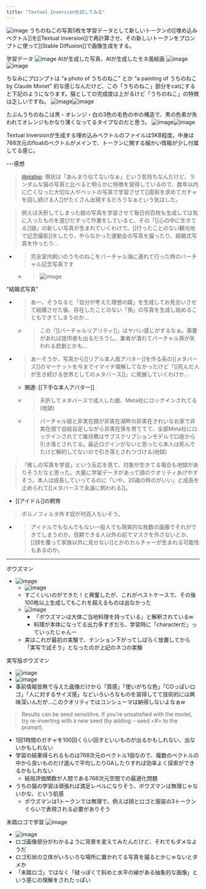 ```yaml
---
title: "Textual Inversionを試してみる"
---
```


![image](https://gyazo.com/461f9aa8415fdc0e45e20a4eb9d42dec/thumb/1000)
うちのねこの写真5枚を学習データとして新しいトークンの[[埋め込みベクトル]]を[[Textual Inversion]]で再計算させ、その新しいトークンをプロンプトに使って[[Stable Diffusion]]で画像生成をする。

学習データ
![image](https://gyazo.com/760f4eb8f518290288ed0a87b9b26e1a/thumb/1000)
AIが生成した写真、AIが生成したモネ風絵画
![image](https://gyazo.com/ffa21fa2d8ab09a2a76d41459efcbef9/thumb/1000)![image](https://gyazo.com/29787da6b19012fc721907eeb6f3a285/thumb/1000)

ちなみにプロンプトは "a photo of うちのねこ" とか "a painting of うちのねこ by Claude Monet" 的な感じなんだけど、この「うちのねこ」部分をcatにすると下記のようになります。猫としての完成度は上がるけど「うちのねこ」の特徴は乏しいですね。
![image](https://gyazo.com/a280b7afa562217920b6b3e6427b1a0d/thumb/1000)![image](https://gyazo.com/960a4befc7d6f2f8c0d4ca6f3fbebc76/thumb/1000)

たぶんうちのねこは黒・オレンジ・白の3色の毛色の中の構造で、黒の色素が失われてオレンジもかなり薄くなってるタイプなのだと思う。
![image](https://gyazo.com/73cf1b06b231de0dcb32f31cba3ef74e/thumb/1000)![image](https://gyazo.com/29bbe5396e9c4a16f1ac0a765b4af8e4/thumb/1000)

Textual Inversionが生成する埋め込みベクトルのファイルは5KB程度。中身は768次元のfloatのベクトルがメインで、トークンに関する細かい情報が少し付属してる感じ。

---感想
> [@nishio](https://twitter.com/nishio/status/1567405333286617088): 現状は「あんまり似てないなぁ」という気持ちなんだけど、ランダムな猫の写真と比べると明らかに特徴を習得しているので、数年以内に亡くなった大切な人やペットの写真で学習させて[[面影を求めてガチャを回し続ける人]]がたくさん出現するだろうなぁという気はした。

> 例えば夭折してしまった娘の写真を学習させて毎日何百枚も生成しては気に入ったものを選びだすって作業をしていると、その「[[心の中に生きてる]]娘」の新しい写真が生まれていくわけで。[[行ったことのない観光地で記念撮影]]をしたり、やらなかった運動会の写真を撮ったり、結婚式写真を作ったり…
- > 完全室内飼いのうちのねこをバーチャル海に連れて行った時のバーチャル記念写真です
    - > ![image](https://gyazo.com/f71c768dc578e7a8e678af69f9b76bc6/thumb/1000)

"結婚式写真"
- > あー、そうなると「自分が考えた理想の婿」を生成してお見合いさせて結婚させた後、存在したことのない「孫」の写真を生成し始めることもできてしまうのか…
    - > この「[[バーチャルリアリティ]]」はヤバい感じがするなぁ。需要があれば提供者も出るだろうし、業者が潰れてバーチャル孫が失われる悲劇とかも…
- > あーそうか、写真から[[リアル本人風アバター]]を作る系の[[メタバース]]のマーケットを今までイマイチ理解してなかったけど「[[死んだ人が生き続ける世界としてのメタバース]]」に発展していくわけか…
    - 関連: [[下手な本人アバター]]
    - > 夭折してメタバースで成人した娘、Meta社にロックインされてる(地獄)
    - > バーチャル娘と非実在婿が非実在湖畔の非実在きれいなお家で非実在畑で自給自足しながら非実在孫を育ててて、全部Meta社にロックインされてて維持費はサブスクリプションモデルで口座から引き落とされてる。最近ログインがないと思ったら本人は死んでたけど解約してないので引き落とされつづける(地獄)

> 「推しの写真を学習」という反応を見て、対象が生きてる場合も地獄がありそうだなと思った。大量に学習データがあって顔のクオリティあげやすそう。本人は成長していってるのに「いや、20歳の時のがいい」と成長を止められて[[メタバースで永遠に飼われる]]。
- [[アイドル]]の飼育
>  ポルノフィルタ外す奴が何百人もいそう。
- > アイドルでもなんでもない一般人でも現実的な枚数の画像でそれができてしまうのか。信頼できる人以外の前でマスクを外さないとか、[[顔を覆って家族以外に見せない]]とかのカルチャーが生まれる可能性もあるのか。

---
ボウズマン
- ![image](https://scrapbox.io/files/6323fdeeff937700225f1963.png)
    - ![image](https://scrapbox.io/files/6323fdf1ff25a80021c2e9e2.png)
    - すごくいいのができた！と興奮したが、これがベストケースで、その後100枚以上生成してもこれを超えるものは出なかった
    - ![image](https://gyazo.com/d3467678eae4ca379c5af5118ec9128a/thumb/1000)
        - 「ボウズマンは大体ご当地料理を持っている」と解釈されているw
        - 料理が本体になってる出力多すぎだろ、学習時に「characterだ」っていったじゃんー
    - 実はこれが最初の実験で、テンション下がってしばらく放置してから「実写で試そう」となったのが上記のネコの実験

実写版ボウズマン
- ![image](https://gyazo.com/33ea488b2647313b64c54627f439a519/thumb/1000)
- ![image](https://gyazo.com/bd735fcae08827967d2e32798ea3075a/thumb/1000)
- 事前情報皆無で与えた画像だけから「質感」「使いがちな色」「COっぽいロゴ」「人に対するサイズ感」などいろいろなものを習得してて技術的には興味深いんだが…このクオリティではコンシューマは納得しないよなぁw

> Results can be seed sensititve. If you're unsatisfied with the model, try re-inverting with a new seed (by adding --seed <#> to the prompt).
- 1回1時間のガチャを100回くらい回すといいものが出るかもしれない、出ないかもしれない
- 学習の結果得られるものは768次元のベクトル1個なので、複数のベクトルの中から良いものだけ選んで平均したりGAしたりすれば効率よく探索ができるかもしれない
    - 結局評価関数が人間である768次元空間での最適化問題
- うちの猫の学習は頑張れば満足レベルになりそう、ボウズマンは無理じゃないかな、という肌感
    - ボウズマンは1トークンでは無理で、例えば顔とロゴと服装の3トークンぐらいで表現される必要がありそう

未踏ロゴで学習
![image](https://scrapbox.io/files/632401548ada340022341544.png)
- ![image](https://scrapbox.io/files/63240156cb72b60022b12ec9.jpg)
- ロゴ画像部分がわかるように背景を変えてみたんだけど、それでもダメなようだ
- ロゴ形状の立体がいろいろな場所に置かれてる写真を撮るとかじゃないとダメか
- 「未踏ロゴ」ではなく「緑っぽくて斜めと水平の線がある抽象的な画像」という感じの理解をされたっぽい
